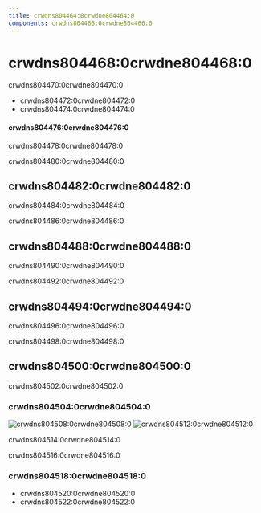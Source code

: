 ```yaml
---
title: crwdns804464:0crwdne804464:0
components: crwdns804466:0crwdne804466:0
---
```

# crwdns804468:0crwdne804468:0

<p class="description">crwdns804470:0crwdne804470:0</p>

- crwdns804472:0crwdne804472:0
- crwdns804474:0crwdne804474:0

#### crwdns804476:0crwdne804476:0

crwdns804478:0crwdne804478:0

crwdns804480:0crwdne804480:0

## crwdns804482:0crwdne804482:0

crwdns804484:0crwdne804484:0

crwdns804486:0crwdne804486:0

## crwdns804488:0crwdne804488:0

crwdns804490:0crwdne804490:0

crwdns804492:0crwdne804492:0

## crwdns804494:0crwdne804494:0

crwdns804496:0crwdne804496:0

crwdns804498:0crwdne804498:0

## crwdns804500:0crwdne804500:0

crwdns804502:0crwdne804502:0

### crwdns804504:0crwdne804504:0

![crwdns804508:0crwdne804508:0](crwdns804506:0crwdne804506:0) ![crwdns804512:0crwdne804512:0](crwdns804510:0crwdne804510:0)

crwdns804514:0crwdne804514:0

crwdns804516:0crwdne804516:0

### crwdns804518:0crwdne804518:0

- crwdns804520:0crwdne804520:0
- crwdns804522:0crwdne804522:0